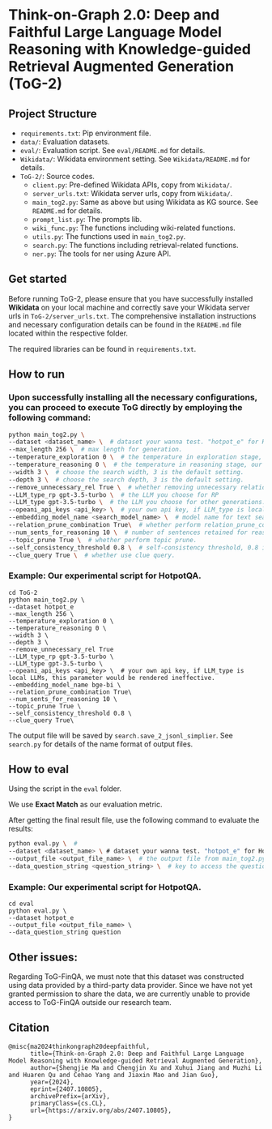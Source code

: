 # Think-on-Graph 2.0: Deep and Faithful Large Language Model Reasoning with Knowledge-guided Retrieval Augmented Generation (ToG-2)


## Project Structure
- `requirements.txt`: Pip environment file.
- `data/`: Evaluation datasets.
- `eval/`: Evaluation script. See `eval/README.md` for details.
- `Wikidata/`: Wikidata environment setting. See `Wikidata/README.md` for details.
- `ToG-2/`: Source codes.
  - `client.py`: Pre-defined Wikidata APIs, copy from `Wikidata/`.
  - `server_urls.txt`: Wikidata server urls, copy from `Wikidata/`.
  - `main_tog2.py`: Same as above but using Wikidata as KG source. See `README.md` for details.
  - `prompt_list.py`: The prompts lib.
  - `wiki_func.py`: The functions including wiki-related functions.
  - `utils.py`: The functions used in `main_tog2.py`.
  - `search.py`: The functions including retrieval-related functions.
  - `ner.py`: The tools for ner using Azure API.

## Get started
Before running ToG-2, please ensure that you have successfully installed **Wikidata** on your local machine and correctly save your Wikidata server urls in `ToG-2/server_urls.txt`. The comprehensive installation instructions and necessary configuration details can be found in the `README.md` file located within the respective folder.

The required libraries can be found in `requirements.txt`.


## How to run
### Upon successfully installing all the necessary configurations, you can proceed to execute ToG directly by employing the following command:

```sh
python main_tog2.py \  
--dataset <dataset_name> \  # dataset your wanna test. "hotpot_e" for HotpotQA, "fever", "qald", "creak", "webqsp", "zeroshotre".
--max_length 256 \  # max length for generation.
--temperature_exploration 0 \  # the temperature in exploration stage, our default setting is 0.
--temperature_reasoning 0 \  # the temperature in reasoning stage, our default setting is 0.
--width 3 \  # choose the search width, 3 is the default setting.
--depth 3 \  # choose the search depth, 3 is the default setting.
--remove_unnecessary_rel True \  # whether removing unnecessary relations.
--LLM_type_rp gpt-3.5-turbo \  # the LLM you choose for RP
--LLM_type gpt-3.5-turbo \  # the LLM you choose for other generations.
--opeani_api_keys <api_key> \  # your own api key, if LLM_type is local LLMs, this parameter would be rendered ineffective.
--embedding_model_name <search_model_name> \  # model name for text search. "bge-bi" (bge embedding), "bge-ce" (bge reranker),"bm25","minilm" (ms-marco-MiniLM-L-6-v2) and "colbert" (bge-m3).
--relation_prune_combination True\  # whether perform relation_prune_combination. 
--num_sents_for_reasoning 10 \  # number of sentences retained for reasoning. 10 is the default setting.
--topic_prune True \  # whether perform topic prune.
--self_consistency_threshold 0.8 \  # self-consistency threshold, 0.8 is the default setting.
--clue_query True \  # whether use clue query.
```
### Example: Our experimental script for HotpotQA.
```
cd ToG-2
python main_tog2.py \
--dataset hotpot_e
--max_length 256 \  
--temperature_exploration 0 \ 
--temperature_reasoning 0 \  
--width 3 \ 
--depth 3 \  
--remove_unnecessary_rel True 
--LLM_type_rp gpt-3.5-turbo \
--LLM_type gpt-3.5-turbo \ 
--opeani_api_keys <api_key> \  # your own api key, if LLM_type is local LLMs, this parameter would be rendered ineffective.
--embedding_model_name bge-bi \ 
--relation_prune_combination True\  
--num_sents_for_reasoning 10 \  
--topic_prune True \ 
--self_consistency_threshold 0.8 \  
--clue_query True\  
```

The output file will be saved by `search.save_2_jsonl_simplier`. See `search.py` for details of the name format of output files.

## How to eval
Using the script in the `eval` folder.

We use **Exact Match** as our evaluation metric.

After getting the final result file, use the following command to evaluate the results:

```sh
python eval.py \  # 
--dataset <dataset_name> \ # dataset your wanna test. "hotpot_e" for HotpotQA, "fever", "qald", "creak", "webqsp", "zeroshotre".
--output_file <output_file_name> \  # the output file from main_tog2.py, which should be .json.
--data_question_string <question_string> \  # key to access the question in the output file.
```

### Example: Our experimental script for HotpotQA.
```
cd eval
python eval.py \
--dataset hotpot_e
--output_file <output_file_name> \ 
--data_question_string question
```

## Other issues:
Regarding ToG-FinQA, we must note that this dataset was constructed using data provided by a third-party data provider. Since we have not yet granted permission to share the data, we are currently unable to provide access to ToG-FinQA outside our research team.

## Citation
```
@misc{ma2024thinkongraph20deepfaithful,
      title={Think-on-Graph 2.0: Deep and Faithful Large Language Model Reasoning with Knowledge-guided Retrieval Augmented Generation}, 
      author={Shengjie Ma and Chengjin Xu and Xuhui Jiang and Muzhi Li and Huaren Qu and Cehao Yang and Jiaxin Mao and Jian Guo},
      year={2024},
      eprint={2407.10805},
      archivePrefix={arXiv},
      primaryClass={cs.CL},
      url={https://arxiv.org/abs/2407.10805}, 
}
```
